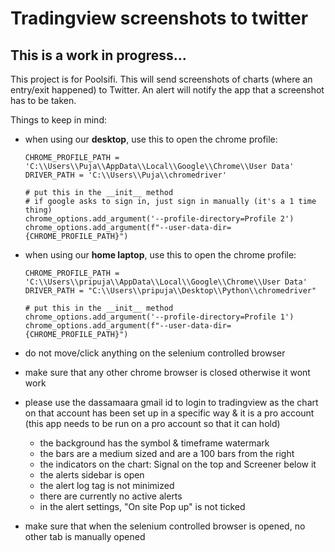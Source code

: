 
# Tradingview screenshots to twitter

## This is a work in progress...

This project is for Poolsifi. This will send screenshots of charts (where an entry/exit happened) to Twitter.
An alert will notify the app that a screenshot has to be taken.

Things to keep in mind:

- when using our **desktop**, use this to open the chrome profile:
    ```
    CHROME_PROFILE_PATH = 'C:\\Users\\Puja\\AppData\\Local\\Google\\Chrome\\User Data'
    DRIVER_PATH = 'C:\\Users\\Puja\\chromedriver'

    # put this in the __init__ method
    # if google asks to sign in, just sign in manually (it's a 1 time thing)
    chrome_options.add_argument('--profile-directory=Profile 2')
    chrome_options.add_argument(f"--user-data-dir={CHROME_PROFILE_PATH}")
    ```

- when using our **home laptop**, use this to open the chrome profile:
    ```
    CHROME_PROFILE_PATH = 'C:\\Users\\pripuja\\AppData\\Local\\Google\\Chrome\\User Data'
    DRIVER_PATH = "C:\\Users\\pripuja\\Desktop\\Python\\chromedriver"

    # put this in the __init__ method
    chrome_options.add_argument('--profile-directory=Profile 1')
    chrome_options.add_argument(f"--user-data-dir={CHROME_PROFILE_PATH}")
    ```

- do not move/click anything on the selenium controlled browser
- make sure that any other chrome browser is closed otherwise it wont work
- please use the dassamaara gmail id to login to tradingview as the chart on that account has been set up in a specific way & it is a pro account (this app needs to be run on a pro account so that it can hold)
    - the background has the symbol & timeframe watermark
    - the bars are a medium sized and are a 100 bars from the right
    - the indicators on the chart: Signal on the top and Screener below it
    - the alerts sidebar is open
    - the alert log tag is not minimized
    - there are currently no active alerts
    - in the alert settings, "On site Pop up" is not ticked
- make sure that when the selenium controlled browser is opened, no other tab is manually opened